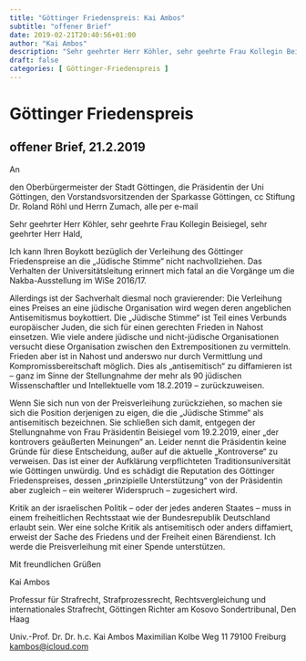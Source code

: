 ```yaml
---
title: "Göttinger Friedenspreis: Kai Ambos"
subtitle: "offener Brief"
date: 2019-02-21T20:40:56+01:00
author: "Kai Ambos"
description: "Sehr geehrter Herr Köhler, sehr geehrte Frau Kollegin Beisiegel, sehr geehrter Herr Hald, Ich kann Ihren Boykott bezüglich der Verleihung des Göttinger Friedenspreise an die „Jüdische Stimme“ nicht nachvollziehen. Das Verhalten der Universitätsleitung erinnert mich fatal an die Vorgänge um die Nakba-Ausstellung im WiSe 2016/17."
draft: false
categories: [ Göttinger-Friedenspreis ]
---
```


# Göttinger Friedenspreis

## offener Brief, 21.2.2019

An

den Oberbürgermeister der Stadt Göttingen,
die Präsidentin der Uni Göttingen,
den Vorstandsvorsitzenden der Sparkasse Göttingen,
cc Stiftung Dr. Roland Röhl und Herrn Zumach,
alle per e-mail


Sehr geehrter Herr Köhler, sehr geehrte Frau Kollegin Beisiegel, sehr geehrter Herr Hald,

Ich kann Ihren Boykott bezüglich der Verleihung des Göttinger Friedenspreise an die „Jüdische
Stimme“ nicht nachvollziehen.
Das Verhalten der Universitätsleitung erinnert mich fatal an die Vorgänge um die Nakba-Ausstellung
im WiSe 2016/17.

Allerdings ist der Sachverhalt diesmal noch gravierender: Die Verleihung eines Preises an eine
jüdische Organisation wird wegen deren angeblichen Antisemitismus boykottiert.
Die „Jüdische Stimme“ ist Teil eines Verbunds europäischer Juden, die sich für einen gerechten
Frieden in Nahost einsetzen. Wie viele andere jüdische und nicht-jüdische Organisationen versucht
diese Organisation zwischen den Extrempositionen zu vermitteln. Frieden aber ist in Nahost und
anderswo nur durch Vermittlung und Kompromissbereitschaft möglich. Dies als „antisemitisch“ zu
diffamieren ist – ganz im Sinne der Stellungnahme der mehr als 90 jüdischen Wissenschaftler und
Intellektuelle vom 18.2.2019 – zurückzuweisen.

Wenn Sie sich nun von der Preisverleihung zurückziehen, so machen sie sich die Position derjenigen
zu eigen, die die „Jüdische Stimme“ als antisemitisch bezeichnen. Sie schließen sich damit, entgegen
der Stellungnahme von Frau Präsidentin Beisiegel vom 19.2.2019, einer „der kontrovers geäußerten
Meinungen“ an. Leider nennt die Präsidentin keine Gründe für diese Entscheidung, außer auf die
aktuelle „Kontroverse“ zu verweisen. Das ist einer der Aufklärung verpflichteten Traditionsuniversität
wie Göttingen unwürdig. Und es schädigt die Reputation des Göttinger Friedenspreises, dessen
„prinzipielle Unterstützung“ von der Präsidentin aber zugleich – ein weiterer Widerspruch –
zugesichert wird.

Kritik an der israelischen Politik – oder der jedes anderen Staates – muss in einem freiheitlichen
Rechtsstaat wie der Bundesrepublik Deutschland erlaubt sein. Wer eine solche Kritik als antisemitisch
oder anders diffamiert, erweist der Sache des Friedens und der Freiheit einen Bärendienst.
Ich werde die Preisverleihung mit einer Spende unterstützen.

Mit freundlichen Grüßen

Kai Ambos

Professur für Strafrecht, Strafprozessrecht, Rechtsvergleichung und internationales Strafrecht, Göttingen
Richter am Kosovo Sondertribunal, Den Haag

Univ.-Prof. Dr. Dr. h.c. Kai Ambos
Maximilian Kolbe Weg 11
79100 Freiburg
kambos@icloud.com


